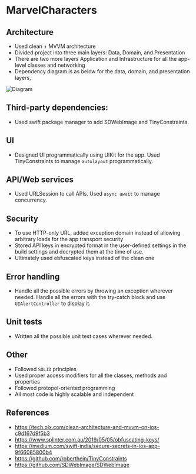 # MarvelCharacters

## Architecture
- Used clean + MVVM architecture
- Divided project into three main layers: Data, Domain, and Presentation
- There are two more layers Application and Infrastructure for all the app-level classes and networking
- Dependency diagram is as below for the data, domain, and presentation layers,

![Diagram](https://miro.medium.com/max/1400/1*N3ypUNMUGv87qUL57JyqJA.png)

## Third-party dependencies:
- Used swift package manager to add SDWebImage and TinyConstraints.

## UI
- Designed UI programmatically using UIKit for the app. Used TinyConstraints to manage `autolayout` programmatically.

## API/Web services
- Used URLSession to call APIs. Used `async await` to manage concurrency.

## Security
- To use HTTP-only URL, added exception domain instead of allowing arbitrary loads for the app transport security
- Stored API keys in encrypted format in the user-defined settings in the build settings and decrypted them at the time of use.
- Ultimately used obfuscated keys instead of the clean one

## Error handling
- Handle all the possible errors by throwing an exception wherever needed. Handle all the errors with the try-catch block and use `UIAlertController` to display it.

## Unit tests
- Written all the possible unit test cases wherever needed.

## Other
- Followed `SOLID` principles
- Used proper access modifiers for all the classes, methods and properties
- Followed protopol-oriented programming 
- All most code is highly scalable and independent

## References
 - https://tech.olx.com/clean-architecture-and-mvvm-on-ios-c9d167d9f5b3
 - https://www.splinter.com.au/2019/05/05/obfuscating-keys/
 - https://medium.com/swift-india/secure-secrets-in-ios-app-9f66085800b4
 - https://github.com/roberthein/TinyConstraints
 - https://github.com/SDWebImage/SDWebImage
